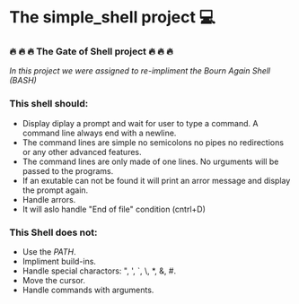 # The simple_shell project :computer:

###  :fire: :fire: :fire: The Gate of Shell project :fire: :fire: :fire:





*In this project we were assigned to re-impliment the Bourn Again Shell (BASH)*

### This shell should:
- Display diplay a prompt and wait for user to type a command. A command line always end with a newline.
- The command lines are simple no semicolons no pipes no redirections or any other advanced features.
- The command lines are only made of one lines. No urguments will be passed to the programs.
- If an exutable can not be found it will print an arror message and display the prompt again.
- Handle arrors.
- It will aslo handle "End of file" condition (cntrl+D)

### This Shell does not:
- Use the *PATH*.
- Impliment build-ins.
- Handle special charactors: ", ', `, \\, *, &, #.
- Move the cursor.
- Handle commands with arguments.